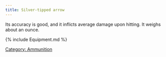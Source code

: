 ```yaml
---
title: Silver-tipped arrow
---
```


Its accuracy is good, and it inflicts average damage upon hitting. It
weighs about an ounce.

{% include Equipment.md %}

[Category: Ammunition](Category:_Ammunition "wikilink")